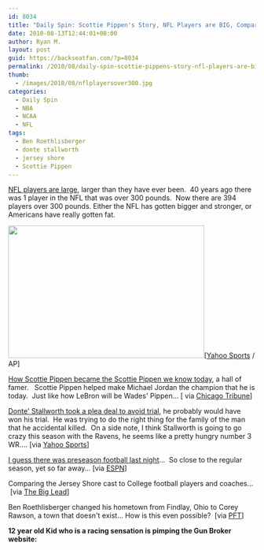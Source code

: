 ```yaml
---
id: 8034
title: "Daily Spin: Scottie Pippen's Story, NFL Players are BIG, Comparing Jersey Shore to College Football"
date: 2010-08-13T12:44:01+00:00
author: Ryan M.
layout: post
guid: https://backseatfan.com/?p=8034
permalink: /2010/08/daily-spin-scottie-pippens-story-nfl-players-are-big-comparing-jersey-shore-to-college-football/
thumb:
  - /images/2010/08/nflplayersover300.jpg
categories:
  - Daily Spin
  - NBA
  - NCAA
  - NFL
tags:
  - Ben Roethlisberger
  - donte stallworth
  - jersey shore
  - Scottie Pippen
---
```


<div class="entry">
  <p>
    <a href="http://news.yahoo.com/s/ap/20100808/ap_on_sp_fo_ne/fbn_nfl_heavyweights">NFL players are large</a>, larger than they have ever been.  40 years ago there was 1 player in the NFL that was over 300 pounds.  Now there are 394 players over 300 pounds. Either the NFL has gotten bigger and stronger, or Americans have really gotten fat.
  </p>

  <p>
    <a href="/images/2010/08/nflplayersover300.jpg"><img class="aligncenter size-full wp-image-8035" title="NFL HEAVYWEIGHTS" src="/images/2010/08/nflplayersover300.jpg" alt="" width="399" height="269" srcset="/images/2010/08/nflplayersover300.jpg 399w, /images/2010/08/nflplayersover300-300x202.jpg 300w" sizes="(max-width: 399px) 100vw, 399px" /></a>[<a href="http://news.yahoo.com/s/ap/20100808/ap_on_sp_fo_ne/fbn_nfl_heavyweights">Yahoo Sports</a> / AP]
  </p>

  <p>
    <a href="http://www.chicagotribune.com/sports/basketball/bulls/ct-spt-0813-haugh-chicago--20100812,0,145825.column">How Scottie Pippen became the Scottie Pippen we know today</a>, a hall of famer.   Scottie Pippen helped make Michael Jordan the champion that he is today.  Just like how LeBron will be Wades' Pippen&#8230; [ via <a href="http://www.chicagotribune.com/sports/basketball/bulls/ct-spt-0813-haugh-chicago--20100812,0,145825.column">Chicago Tribune</a>]
  </p>

  <p>
    <a href="http://sports.yahoo.com/nfl/news?slug=lc-stallworthsecondchance081210">Donte' Stallworth took a plea deal to avoid trial</a>, he probably would have won his trial.  He was trying to do the right thing for the family of the man that he accidental killed.  On a side note, I think Stallworth is going to go crazy this season with the Ravens, he seems like a pretty hungry number 3 WR&#8230;. [via <a href="http://sports.yahoo.com/nfl/news?slug=lc-stallworthsecondchance081210">Yahoo Sports</a>]
  </p>

  <p>
    <a href="http://scores.espn.go.com/nfl/recap?gameId=300812033">I guess there was preseason football last night</a>&#8230;  So close to the regular season, yet so far away&#8230; [via <a href="http://scores.espn.go.com/nfl/recap?gameId=300812033">ESPN</a>]
  </p>

  <p>
    Comparing the Jersey Shore cast to College football players and coaches&#8230;  [via <a href="http://thebiglead.com/index.php/2010/08/12/comparing-jersey-shore-characters-to-college-football-players-and-coaches/">The Big Lead</a>]
  </p>

  <p>
    Ben Roethlisberger changed his hometown from Findlay, Ohio to Corey Rawson, a town that doesn't exist&#8230; How is this even possible?  [via <a href="http://profootballtalk.nbcsports.com/2010/08/12/big-ben-ditches-his-hometown/?related=1">PFT</a>]
  </p>

  <p>
    <strong>12 year old Kid who is a racing sensation is pimping the Gun Broker website:</strong><br />
  </p>
</div>
